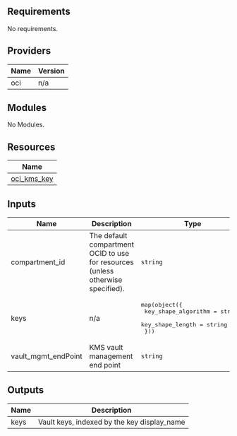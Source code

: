 ## Requirements

No requirements.

## Providers

| Name | Version |
|------|---------|
| oci | n/a |

## Modules

No Modules.

## Resources

| Name |
|------|
| [oci_kms_key](https://registry.terraform.io/providers/hashicorp/oci/latest/docs/resources/kms_key) |

## Inputs

| Name | Description | Type | Default | Required |
|------|-------------|------|---------|:--------:|
| compartment\_id | The default compartment OCID to use for resources (unless otherwise specified). | `string` | `""` | no |
| keys | n/a | <pre>map(object({<br>    key_shape_algorithm = string,<br>    key_shape_length = string<br>  }))</pre> | n/a | yes |
| vault\_mgmt\_endPoint | KMS vault management end point | `string` | `""` | no |

## Outputs

| Name | Description |
|------|-------------|
| keys | Vault keys, indexed by the key display\_name |
